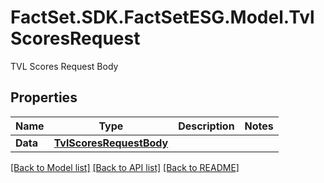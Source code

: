 # FactSet.SDK.FactSetESG.Model.TvlScoresRequest
TVL Scores Request Body

## Properties

Name | Type | Description | Notes
------------ | ------------- | ------------- | -------------
**Data** | [**TvlScoresRequestBody**](TvlScoresRequestBody.md) |  | 

[[Back to Model list]](../README.md#documentation-for-models) [[Back to API list]](../README.md#documentation-for-api-endpoints) [[Back to README]](../README.md)

